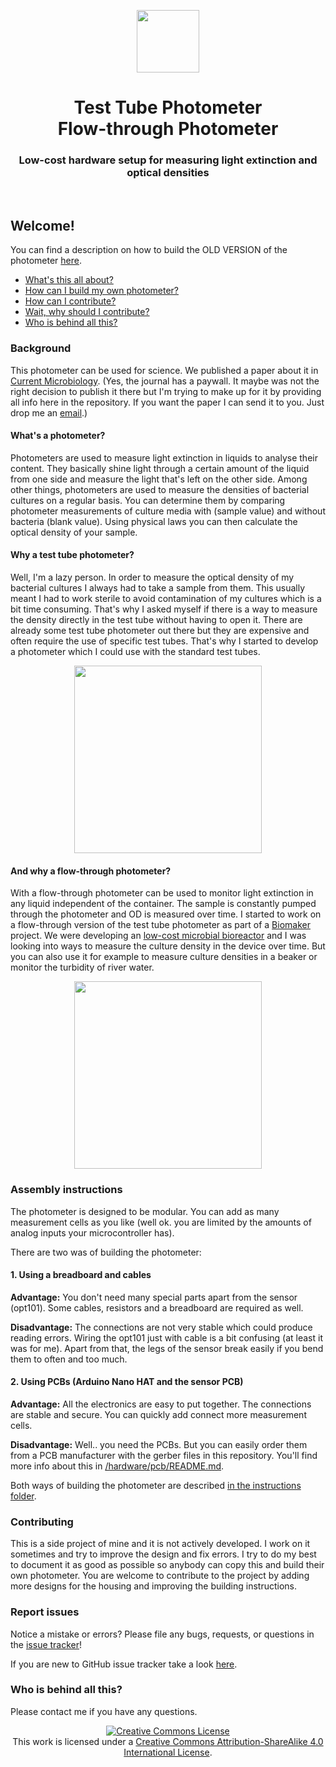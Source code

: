 <p align="center">
<img src="https://github.com/vektorious/test_tube_photometer/blob/master/pictures/tt_logo.png" width="100"/>
<h1 align="center">Test Tube Photometer <br>
Flow-through Photometer
</h1>
<h3 align="center">Low-cost hardware setup for measuring light extinction and optical densities</h3>
</p>
<br>

## Welcome!

You can find a description on how to build the OLD VERSION of the photometer [here](https://alexanderkutschera.com/2017/12/09/photometer-shopping-list.html).

- [What's this all about?](#background)
- [How can I build my own photometer?](#building-instructions)
- [How can I contribute?](#contributing)
- [Wait, why should I contribute?](#report-issues)
- [Who is behind all this?](#who-is-behind-all-this)

### Background

This photometer can be used for science. We published a paper about it in [Current Microbiology](https://link.springer.com/article/10.1007/s00284-017-1370-3). (Yes, the journal has a paywall. It maybe was not the right decision to publish it there but I'm trying to make up for it by providing all info here in the repository. If you want the paper I can send it to you. Just drop me an [email](mailto:alexander.kutschera@gmail.com).)

#### What's a photometer?
Photometers are used to measure light extinction in liquids to analyse their content. They basically shine light through a certain amount of the liquid from one side and measure the light that's left on the other side. Among other things, photometers are used to measure the densities of bacterial cultures on a regular basis. You can determine them by comparing photometer measurements of culture media with (sample value) and without bacteria (blank value). Using physical laws you can then calculate the optical density of your sample.

#### Why a test tube photometer?
Well, I'm a lazy person. In order to measure the optical density of my bacterial cultures I always had to take a sample from them. This usually meant I had to work sterile to avoid contamination of my cultures which is a bit time consuming. That's why I asked myself if there is a way to measure the density directly in the test tube without having to open it. There are already some test tube photometer out there but they are expensive and often require the use of specific test tubes. That's why I started to develop a photometer which I could use with the standard test tubes.

<p align="center">
<img src="https://github.com/vektorious/test_tube_photometer/blob/master/pictures/tt_photometer_small.png" height="300"/>

#### And why a flow-through photometer?
With a flow-through photometer can be used to monitor light extinction in any liquid independent of the container. The sample is constantly pumped through the photometer and OD is measured over time. I started to work on a flow-through version of the test tube photometer as part of a [Biomaker](https://www.biomaker.org/) project. We were developing an [low-cost microbial bioreactor](https://www.hackster.io/open-bioeconomy-lab/microbial-bioreactor-d7f61b) and I was looking into ways to measure the culture density in the device over time. But you can also use it for example to measure culture densities in a beaker or monitor the turbidity of river water.

<p align="center">
<img src="https://github.com/vektorious/test_tube_photometer/blob/master/pictures/flow_through_small.png" height="300"/>

### Assembly instructions

The photometer is designed to be modular. You can add as many measurement cells as you like (well ok. you are limited by the amounts of analog inputs your microcontroller has).

There are two was of building the photometer:

#### 1. Using a breadboard and cables

**Advantage:**
You don't need many special parts apart from the sensor (opt101). Some cables, resistors and a breadboard are required as well.

**Disadvantage:**
The connections are not very stable which could produce reading errors. Wiring the opt101 just with cable is a bit confusing (at least it was for me). Apart from that, the legs of the sensor break easily if you bend them to often and too much.

#### 2. Using PCBs (Arduino Nano HAT and the sensor PCB)

**Advantage:**
All the electronics are easy to put together. The connections are stable and secure. You can quickly add connect more measurement cells.

**Disadvantage:**
Well.. you need the PCBs. But you can easily order them from a PCB manufacturer with the gerber files in this repository. You'll find more info about this in [/hardware/pcb/README.md](https://github.com/vektorious/test_tube_photometer/tree/master/hardware/pcb).

Both ways of building the photometer are described [in the instructions folder](https://github.com/vektorious/test_tube_photometer/tree/master/instructions).

### Contributing

This is a side project of mine and it is not actively developed. I work on it sometimes and try to improve the design and fix errors. I try to do my best to document it as good as possible so anybody can copy this and build their own photometer. You are welcome to contribute to the project by adding more designs for the housing and improving the building instructions.

### Report issues

Notice a mistake or errors? Please file any bugs, requests, or questions in the [issue tracker](https://github.com/vektorious/test_tube_photometer/issues)!

If you are new to GitHub issue tracker take a look [here](https://guides.github.com/features/issues/).

### Who is behind all this?

Please contact me if you have any questions.

<p align="center">
<a rel="license" href="http://creativecommons.org/licenses/by-sa/4.0/"><img alt="Creative Commons License" style="border-width:0" src="https://i.creativecommons.org/l/by-sa/4.0/88x31.png" /></a> </br>This work is licensed under a <a rel="license" href="http://creativecommons.org/licenses/by-sa/4.0/">Creative Commons Attribution-ShareAlike 4.0 International License</a>.
</p>
